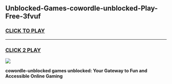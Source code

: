 
## Unblocked-Games-cowordle-unblocked-Play-Free-3fvuf
<h3>
<a href="https://premium76.site?title=cowordle-unblocked&ref=23A">CLICK TO PLAY</a></h3>
<hr>

<h3>
<a href="https://premium76.site?title=cowordle-unblocked&ref=23A">CLICK 2 PLAY</a>
  
</h3>

<a href="https://premium76.site?title=cowordle-unblocked&ref=23A"><img src="https://clearcache.store/games.png"></a>


**cowordle-unblocked games unblocked: Your Gateway to Fun and Accessible Online Gaming**
